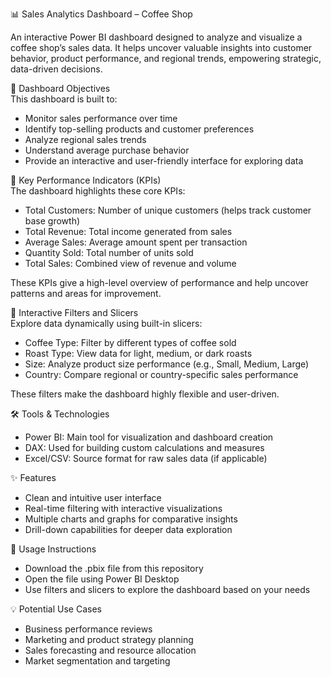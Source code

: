📊 Sales Analytics Dashboard – Coffee Shop  

An interactive Power BI dashboard designed to analyze and visualize a coffee shop’s sales data. It helps uncover valuable insights into customer behavior, product performance, and regional trends, empowering strategic, data-driven decisions.

🎯 Dashboard Objectives  
   This dashboard is built to:  

  - Monitor sales performance over time  
  - Identify top-selling products and customer preferences  
  - Analyze regional sales trends  
  - Understand average purchase behavior   
  - Provide an interactive and user-friendly interface for exploring data  

📌 Key Performance Indicators (KPIs)  
   The dashboard highlights these core KPIs:  

 - Total Customers: Number of unique customers (helps track customer base growth)  
 - Total Revenue: Total income generated from sales  
 - Average Sales: Average amount spent per transaction  
 - Quantity Sold: Total number of units sold  
 - Total Sales: Combined view of revenue and volume  

These KPIs give a high-level overview of performance and help uncover patterns and areas for improvement.

🧰 Interactive Filters and Slicers  
    Explore data dynamically using built-in slicers:  

 - Coffee Type: Filter by different types of coffee sold  
 - Roast Type: View data for light, medium, or dark roasts  
 - Size: Analyze product size performance (e.g., Small, Medium, Large)  
 - Country: Compare regional or country-specific sales performance  

These filters make the dashboard highly flexible and user-driven.  

🛠️ Tools & Technologies  

 - Power BI: Main tool for visualization and dashboard creation  
 - DAX: Used for building custom calculations and measures  
 - Excel/CSV: Source format for raw sales data (if applicable)

✨ Features  

 - Clean and intuitive user interface  
 - Real-time filtering with interactive visualizations  
 - Multiple charts and graphs for comparative insights    
 - Drill-down capabilities for deeper data exploration

🚀 Usage Instructions  

 - Download the .pbix file from this repository  
 - Open the file using Power BI Desktop  
 - Use filters and slicers to explore the dashboard based on your needs  

💡 Potential Use Cases  

 - Business performance reviews  
 - Marketing and product strategy planning  
 - Sales forecasting and resource allocation  
 - Market segmentation and targeting  
